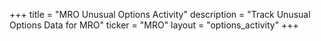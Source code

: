 +++
title = "MRO Unusual Options Activity"
description = "Track Unusual Options Data for MRO"
ticker = "MRO"
layout = "options_activity"
+++

